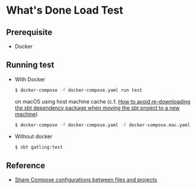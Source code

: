 
# What's Done Load Test

## Prerequisite

* Docker

## Running test

* With Docker

  ```sh
  $ docker-compose -f docker-compose.yaml run test
  ```

  on macOS using host machine cache (c.f. [How to avoid re-downloading the sbt dependency package when moving the sbt project to a new machine][1])

  ```sh
  $ docker-compose -f docker-compose.yaml -f docker-compose.mac.yaml run test
  ```

* Without docker

  ```sh
  $ sbt gatling:test
  ```


## Reference

* [Share Compose configurations between files and projects](https://docs.docker.com/compose/extends/)

[1]: https://stackoverflow.com/questions/60430770/how-to-avoid-re-downloading-the-sbt-dependency-package-when-moving-the-sbt-proje#60456206

